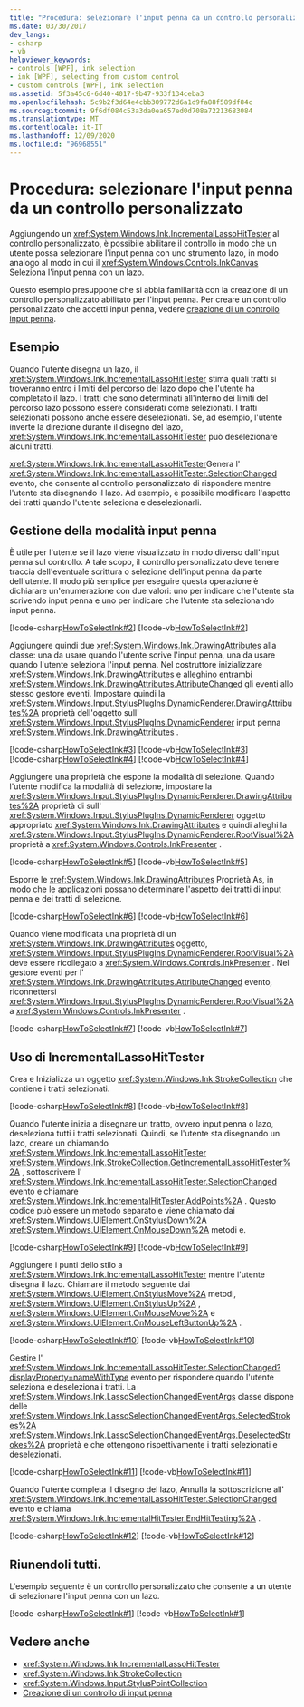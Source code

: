 ```yaml
---
title: "Procedura: selezionare l'input penna da un controllo personalizzato"
ms.date: 03/30/2017
dev_langs:
- csharp
- vb
helpviewer_keywords:
- controls [WPF], ink selection
- ink [WPF], selecting from custom control
- custom controls [WPF], ink selection
ms.assetid: 5f3a45c6-6d40-4017-9b47-933f134ceba3
ms.openlocfilehash: 5c9b2f3d64e4cbb309772d6a1d9fa88f589df84c
ms.sourcegitcommit: 9f6df084c53a3da0ea657ed0d708a72213683084
ms.translationtype: MT
ms.contentlocale: it-IT
ms.lasthandoff: 12/09/2020
ms.locfileid: "96968551"
---
```

# <a name="how-to-select-ink-from-a-custom-control"></a>Procedura: selezionare l'input penna da un controllo personalizzato
Aggiungendo un <xref:System.Windows.Ink.IncrementalLassoHitTester> al controllo personalizzato, è possibile abilitare il controllo in modo che un utente possa selezionare l'input penna con uno strumento lazo, in modo analogo al modo in cui il <xref:System.Windows.Controls.InkCanvas> Seleziona l'input penna con un lazo.  
  
 Questo esempio presuppone che si abbia familiarità con la creazione di un controllo personalizzato abilitato per l'input penna.  Per creare un controllo personalizzato che accetti input penna, vedere [creazione di un controllo input penna](creating-an-ink-input-control.md).  
  
## <a name="example"></a>Esempio  
 Quando l'utente disegna un lazo, il <xref:System.Windows.Ink.IncrementalLassoHitTester> stima quali tratti si troveranno entro i limiti del percorso del lazo dopo che l'utente ha completato il lazo.  I tratti che sono determinati all'interno dei limiti del percorso lazo possono essere considerati come selezionati.  I tratti selezionati possono anche essere deselezionati.  Se, ad esempio, l'utente inverte la direzione durante il disegno del lazo, <xref:System.Windows.Ink.IncrementalLassoHitTester> può deselezionare alcuni tratti.  
  
 <xref:System.Windows.Ink.IncrementalLassoHitTester>Genera l' <xref:System.Windows.Ink.IncrementalLassoHitTester.SelectionChanged> evento, che consente al controllo personalizzato di rispondere mentre l'utente sta disegnando il lazo.  Ad esempio, è possibile modificare l'aspetto dei tratti quando l'utente seleziona e deselezionarli.  
  
## <a name="managing-the-ink-mode"></a>Gestione della modalità input penna  
 È utile per l'utente se il lazo viene visualizzato in modo diverso dall'input penna sul controllo. A tale scopo, il controllo personalizzato deve tenere traccia dell'eventuale scrittura o selezione dell'input penna da parte dell'utente. Il modo più semplice per eseguire questa operazione è dichiarare un'enumerazione con due valori: uno per indicare che l'utente sta scrivendo input penna e uno per indicare che l'utente sta selezionando input penna.  
  
 [!code-csharp[HowToSelectInk#2](~/samples/snippets/csharp/VS_Snippets_Wpf/HowToSelectInk/CSharp/InkSelector.cs#2)]
 [!code-vb[HowToSelectInk#2](~/samples/snippets/visualbasic/VS_Snippets_Wpf/HowToSelectInk/VisualBasic/InkSelector.vb#2)]  
  
 Aggiungere quindi due <xref:System.Windows.Ink.DrawingAttributes> alla classe: una da usare quando l'utente scrive l'input penna, una da usare quando l'utente seleziona l'input penna.  Nel costruttore inizializzare <xref:System.Windows.Ink.DrawingAttributes> e alleghino entrambi <xref:System.Windows.Ink.DrawingAttributes.AttributeChanged> gli eventi allo stesso gestore eventi. Impostare quindi la <xref:System.Windows.Input.StylusPlugIns.DynamicRenderer.DrawingAttributes%2A> proprietà dell'oggetto sull' <xref:System.Windows.Input.StylusPlugIns.DynamicRenderer> input penna <xref:System.Windows.Ink.DrawingAttributes> .  
  
 [!code-csharp[HowToSelectInk#3](~/samples/snippets/csharp/VS_Snippets_Wpf/HowToSelectInk/CSharp/InkSelector.cs#3)]
 [!code-vb[HowToSelectInk#3](~/samples/snippets/visualbasic/VS_Snippets_Wpf/HowToSelectInk/VisualBasic/InkSelector.vb#3)]  
[!code-csharp[HowToSelectInk#4](~/samples/snippets/csharp/VS_Snippets_Wpf/HowToSelectInk/CSharp/InkSelector.cs#4)]
[!code-vb[HowToSelectInk#4](~/samples/snippets/visualbasic/VS_Snippets_Wpf/HowToSelectInk/VisualBasic/InkSelector.vb#4)]  
  
 Aggiungere una proprietà che espone la modalità di selezione. Quando l'utente modifica la modalità di selezione, impostare la <xref:System.Windows.Input.StylusPlugIns.DynamicRenderer.DrawingAttributes%2A> proprietà di sull' <xref:System.Windows.Input.StylusPlugIns.DynamicRenderer> oggetto appropriato <xref:System.Windows.Ink.DrawingAttributes> e quindi alleghi la <xref:System.Windows.Input.StylusPlugIns.DynamicRenderer.RootVisual%2A> proprietà a <xref:System.Windows.Controls.InkPresenter> .  
  
 [!code-csharp[HowToSelectInk#5](~/samples/snippets/csharp/VS_Snippets_Wpf/HowToSelectInk/CSharp/InkSelector.cs#5)]
 [!code-vb[HowToSelectInk#5](~/samples/snippets/visualbasic/VS_Snippets_Wpf/HowToSelectInk/VisualBasic/InkSelector.vb#5)]  
  
 Esporre le <xref:System.Windows.Ink.DrawingAttributes> Proprietà As, in modo che le applicazioni possano determinare l'aspetto dei tratti di input penna e dei tratti di selezione.  
  
 [!code-csharp[HowToSelectInk#6](~/samples/snippets/csharp/VS_Snippets_Wpf/HowToSelectInk/CSharp/InkSelector.cs#6)]
 [!code-vb[HowToSelectInk#6](~/samples/snippets/visualbasic/VS_Snippets_Wpf/HowToSelectInk/VisualBasic/InkSelector.vb#6)]  
  
 Quando viene modificata una proprietà di un <xref:System.Windows.Ink.DrawingAttributes> oggetto, <xref:System.Windows.Input.StylusPlugIns.DynamicRenderer.RootVisual%2A> deve essere ricollegato a <xref:System.Windows.Controls.InkPresenter> .  Nel gestore eventi per l' <xref:System.Windows.Ink.DrawingAttributes.AttributeChanged> evento, riconnettersi <xref:System.Windows.Input.StylusPlugIns.DynamicRenderer.RootVisual%2A> a <xref:System.Windows.Controls.InkPresenter> .  
  
 [!code-csharp[HowToSelectInk#7](~/samples/snippets/csharp/VS_Snippets_Wpf/HowToSelectInk/CSharp/InkSelector.cs#7)]
 [!code-vb[HowToSelectInk#7](~/samples/snippets/visualbasic/VS_Snippets_Wpf/HowToSelectInk/VisualBasic/InkSelector.vb#7)]  
  
## <a name="using-the-incrementallassohittester"></a>Uso di IncrementalLassoHitTester  
 Crea e Inizializza un oggetto <xref:System.Windows.Ink.StrokeCollection> che contiene i tratti selezionati.  
  
 [!code-csharp[HowToSelectInk#8](~/samples/snippets/csharp/VS_Snippets_Wpf/HowToSelectInk/CSharp/InkSelector.cs#8)]
 [!code-vb[HowToSelectInk#8](~/samples/snippets/visualbasic/VS_Snippets_Wpf/HowToSelectInk/VisualBasic/InkSelector.vb#8)]  
  
 Quando l'utente inizia a disegnare un tratto, ovvero input penna o lazo, deseleziona tutti i tratti selezionati. Quindi, se l'utente sta disegnando un lazo, creare un chiamando <xref:System.Windows.Ink.IncrementalLassoHitTester> <xref:System.Windows.Ink.StrokeCollection.GetIncrementalLassoHitTester%2A> , sottoscrivere l' <xref:System.Windows.Ink.IncrementalLassoHitTester.SelectionChanged> evento e chiamare <xref:System.Windows.Ink.IncrementalHitTester.AddPoints%2A> . Questo codice può essere un metodo separato e viene chiamato dai <xref:System.Windows.UIElement.OnStylusDown%2A> <xref:System.Windows.UIElement.OnMouseDown%2A> metodi e.  
  
 [!code-csharp[HowToSelectInk#9](~/samples/snippets/csharp/VS_Snippets_Wpf/HowToSelectInk/CSharp/InkSelector.cs#9)]
 [!code-vb[HowToSelectInk#9](~/samples/snippets/visualbasic/VS_Snippets_Wpf/HowToSelectInk/VisualBasic/InkSelector.vb#9)]  
  
 Aggiungere i punti dello stilo a <xref:System.Windows.Ink.IncrementalLassoHitTester> mentre l'utente disegna il lazo.  Chiamare il metodo seguente dai <xref:System.Windows.UIElement.OnStylusMove%2A> metodi, <xref:System.Windows.UIElement.OnStylusUp%2A> , <xref:System.Windows.UIElement.OnMouseMove%2A> e <xref:System.Windows.UIElement.OnMouseLeftButtonUp%2A> .  
  
 [!code-csharp[HowToSelectInk#10](~/samples/snippets/csharp/VS_Snippets_Wpf/HowToSelectInk/CSharp/InkSelector.cs#10)]
 [!code-vb[HowToSelectInk#10](~/samples/snippets/visualbasic/VS_Snippets_Wpf/HowToSelectInk/VisualBasic/InkSelector.vb#10)]  
  
 Gestire l' <xref:System.Windows.Ink.IncrementalLassoHitTester.SelectionChanged?displayProperty=nameWithType> evento per rispondere quando l'utente seleziona e deseleziona i tratti.  La <xref:System.Windows.Ink.LassoSelectionChangedEventArgs> classe dispone delle <xref:System.Windows.Ink.LassoSelectionChangedEventArgs.SelectedStrokes%2A> <xref:System.Windows.Ink.LassoSelectionChangedEventArgs.DeselectedStrokes%2A> proprietà e che ottengono rispettivamente i tratti selezionati e deselezionati.  
  
 [!code-csharp[HowToSelectInk#11](~/samples/snippets/csharp/VS_Snippets_Wpf/HowToSelectInk/CSharp/InkSelector.cs#11)]
 [!code-vb[HowToSelectInk#11](~/samples/snippets/visualbasic/VS_Snippets_Wpf/HowToSelectInk/VisualBasic/InkSelector.vb#11)]  
  
 Quando l'utente completa il disegno del lazo, Annulla la sottoscrizione all' <xref:System.Windows.Ink.IncrementalLassoHitTester.SelectionChanged> evento e chiama <xref:System.Windows.Ink.IncrementalHitTester.EndHitTesting%2A> .  
  
 [!code-csharp[HowToSelectInk#12](~/samples/snippets/csharp/VS_Snippets_Wpf/HowToSelectInk/CSharp/InkSelector.cs#12)]
 [!code-vb[HowToSelectInk#12](~/samples/snippets/visualbasic/VS_Snippets_Wpf/HowToSelectInk/VisualBasic/InkSelector.vb#12)]  
  
## <a name="putting-it-all-together"></a>Riunendoli tutti.  
 L'esempio seguente è un controllo personalizzato che consente a un utente di selezionare l'input penna con un lazo.  
  
 [!code-csharp[HowToSelectInk#1](~/samples/snippets/csharp/VS_Snippets_Wpf/HowToSelectInk/CSharp/InkSelector.cs#1)]
 [!code-vb[HowToSelectInk#1](~/samples/snippets/visualbasic/VS_Snippets_Wpf/HowToSelectInk/VisualBasic/InkSelector.vb#1)]  
  
## <a name="see-also"></a>Vedere anche

- <xref:System.Windows.Ink.IncrementalLassoHitTester>
- <xref:System.Windows.Ink.StrokeCollection>
- <xref:System.Windows.Input.StylusPointCollection>
- [Creazione di un controllo di input penna](creating-an-ink-input-control.md)
